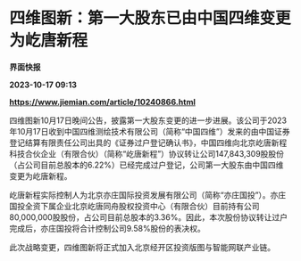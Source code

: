 # 四维图新：第一大股东已由中国四维变更为屹唐新程
**界面快报**

**2023-10-17 09:13**

**https://www.jiemian.com/article/10240866.html**

四维图新10月17日晚间公告，披露第一大股东变更的进一步进展。该公司于2023年10月17日收到中国四维测绘技术有限公司（简称“中国四维”）发来的由中国证券登记结算有限责任公司出具的《证券过户登记确认书》，中国四维向北京屹唐新程科技合伙企业（有限合伙）（简称“屹唐新程”）协议转让公司147,843,309股股份（占公司目前总股本的6.22%）已经完成过户登记，公司第一大股东由中国四维变更为屹唐新程。

屹唐新程实际控制人为北京亦庄国际投资发展有限公司（简称“亦庄国投”）。亦庄国投全资下属企业北京屹唐同舟股权投资中心（有限合伙）目前持有公司80,000,000股股份，占公司目前总股本的3.36%。因此，本次股份协议转让过户完成后，亦庄国投将合计控制公司9.58%股份的表决权。

此次战略变更，四维图新将正式加入北京经开区投资版图与智能网联产业链。